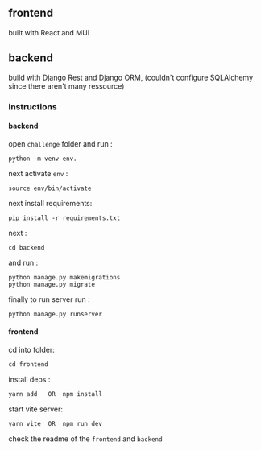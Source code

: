 ## frontend

built with React and MUI

## backend

build with Django Rest and Django ORM, (couldn't configure SQLAlchemy since there aren't many ressource)


### instructions

#### backend

open `challenge` folder and run :
```shell
python -m venv env.
```

next activate `env` : 
```shell
source env/bin/activate
```

next install requirements: 
```shell
pip install -r requirements.txt 
```

next :
```shell
cd backend
```
and run :
```shell
python manage.py makemigrations
python manage.py migrate
```

finally to run server run : 
```shell
python manage.py runserver
```

#### frontend

cd into folder: 
```shell
cd frontend
```

install deps :
```shell
yarn add   OR  npm install
```

start vite server:
```shell
yarn vite  OR  npm run dev
```


check the readme of the `frontend` and `backend`